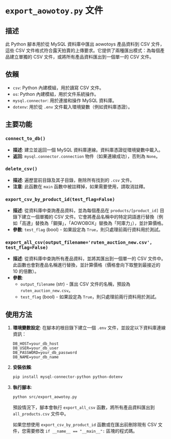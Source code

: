 # `export_aowotoy.py` 文件

## 描述
此 Python 腳本用於從 MySQL 資料庫中匯出 aowotoys 產品資料到 CSV 文件，這些 CSV 文件格式符合露天拍賣的上傳要求。它提供了兩種匯出模式：為每個產品建立單獨的 CSV 文件，或將所有產品資料匯出到一個單一的 CSV 文件。

## 依賴
- `csv`: Python 內建模組，用於讀寫 CSV 文件。
- `os`: Python 內建模組，用於文件系統操作。
- `mysql.connector`: 用於連接和操作 MySQL 資料庫。
- `dotenv`: 用於從 `.env` 文件載入環境變數（例如資料庫憑證）。

## 主要功能

### `connect_to_db()`
- **描述**: 建立並返回一個 MySQL 資料庫連線。資料庫憑證從環境變數中載入。
- **返回**: `mysql.connector.connection` 物件（如果連線成功），否則為 `None`。

### `delete_csv()`
- **描述**: 遍歷當前目錄及其子目錄，刪除所有找到的 `.csv` 文件。
- **注意**: 此函數在 `main` 函數中被註釋掉，如果需要使用，請取消註釋。

### `export_csv_by_product_id(test_flag=False)`
- **描述**: 從資料庫中查詢產品資料，並為每個產品在 `products/[product_id]` 目錄下建立一個單獨的 CSV 文件。它會將產品名稱中的特定詞語進行替換（例如「高達」替換為「鋼彈」，「AOWOBOX」替換為「阿庫力」），並計算價格。
- **參數**: `test_flag` (bool) - 如果設定為 `True`，則只處理前兩行資料用於測試。

### `export_all_csv(output_filename='ruten_auction_new.csv', test_flag=False)`
- **描述**: 從資料庫中查詢所有產品資料，並將其匯出到一個單一的 CSV 文件中。此函數也會對產品名稱進行替換，並計算價格（價格會向下取整到最接近的 10 的倍數）。
- **參數**:
    - `output_filename` (str) - 匯出 CSV 文件的名稱，預設為 `ruten_auction_new.csv`。
    - `test_flag` (bool) - 如果設定為 `True`，則只處理前兩行資料用於測試。

## 使用方法

1. **環境變數設定**:
   在腳本的根目錄下建立一個 `.env` 文件，並設定以下資料庫連線資訊：
   ```
   DB_HOST=your_db_host
   DB_USER=your_db_user
   DB_PASSWORD=your_db_password
   DB_NAME=your_db_name
   ```

2. **安裝依賴**:
   ```bash
   pip install mysql-connector-python python-dotenv
   ```

3. **執行腳本**:
   ```bash
   python src/export_aowotoy.py
   ```
   預設情況下，腳本會執行 `export_all_csv` 函數，將所有產品資料匯出到 `all_products.csv` 文件中。

   如果您想使用 `export_csv_by_product_id` 函數或在匯出前刪除現有 CSV 文件，您需要修改 `if __name__ == "__main__":` 區塊的程式碼。
